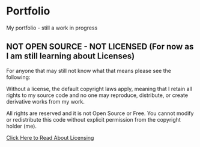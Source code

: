 # Portfolio
My portfolio - still a work in progress

## NOT OPEN SOURCE - NOT LICENSED (For now as I am still learning about Licenses)

For anyone that may still not know what that means please see the following:

Without a license, the default copyright laws apply, meaning that I retain all rights to my source code and no one may reproduce, distribute, or create derivative works from my work. 

All rights are reserved and it is not Open Source or Free. You cannot modify or redistribute this code without explicit permission from the copyright holder (me). 
 
[Click Here to Read About Licensing](https://docs.github.com/en/repositories/managing-your-repositorys-settings-and-features/customizing-your-repository/licensing-a-repository)

